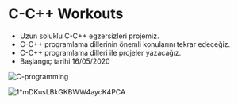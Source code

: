 # C-C++ Workouts

* Uzun soluklu C-C++ egzersizleri projemiz.
* C-C++ programlama dillerinin önemli konularını tekrar edeceğiz.
* C-C++ programlama dilleri ile projeler yazacağız.
* Başlangıç tarihi 16/05/2020

![C-programming](https://user-images.githubusercontent.com/54184905/82113252-53afbc00-975d-11ea-9ab5-ae5754c68f9a.png)

![1*mDKusLBkGKBWW4aycK4PCA](https://user-images.githubusercontent.com/54184905/82113253-54485280-975d-11ea-9aa3-612e656e80e1.png)
